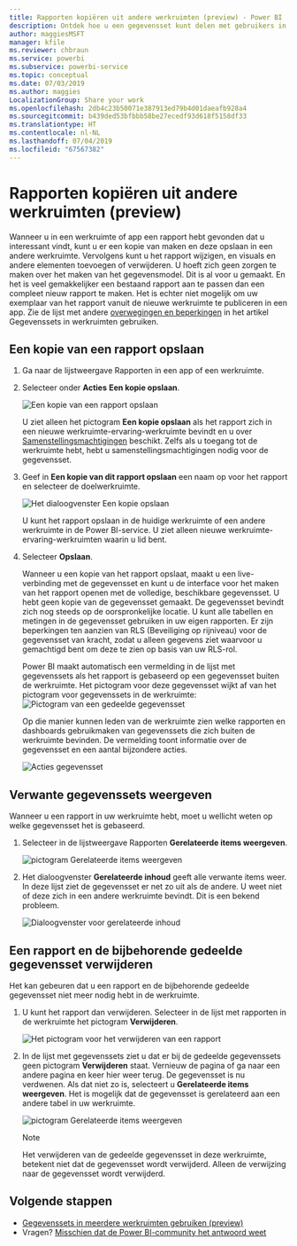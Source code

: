 ```yaml
---
title: Rapporten kopiëren uit andere werkruimten (preview) - Power BI
description: Ontdek hoe u een gegevensset kunt delen met gebruikers in de hele organisatie. Daarna kunnen ze rapporten samenstellen op basis van uw gegevensset in hun eigen werkruimten.
author: maggiesMSFT
manager: kfile
ms.reviewer: chbraun
ms.service: powerbi
ms.subservice: powerbi-service
ms.topic: conceptual
ms.date: 07/03/2019
ms.author: maggies
LocalizationGroup: Share your work
ms.openlocfilehash: 2db4c23b50071e387913ed79b4d01daeafb928a4
ms.sourcegitcommit: b439ded53bfbbb58be27ecedf93d618f5158df33
ms.translationtype: HT
ms.contentlocale: nl-NL
ms.lasthandoff: 07/04/2019
ms.locfileid: "67567382"
---
```

# <a name="copy-reports-from-other-workspaces-preview"></a>Rapporten kopiëren uit andere werkruimten (preview)

Wanneer u in een werkruimte of app een rapport hebt gevonden dat u interessant vindt, kunt u er een kopie van maken en deze opslaan in een andere werkruimte. Vervolgens kunt u het rapport wijzigen, en visuals en andere elementen toevoegen of verwijderen. U hoeft zich geen zorgen te maken over het maken van het gegevensmodel. Dit is al voor u gemaakt. En het is veel gemakkelijker een bestaand rapport aan te passen dan een compleet nieuw rapport te maken. Het is echter niet mogelijk om uw exemplaar van het rapport vanuit de nieuwe werkruimte te publiceren in een app. Zie de lijst met andere [overwegingen en beperkingen](service-datasets-across-workspaces.md#considerations-and-limitations) in het artikel Gegevenssets in werkruimten gebruiken.

## <a name="save-a-copy-of-a-report"></a>Een kopie van een rapport opslaan

1. Ga naar de lijstweergave Rapporten in een app of een werkruimte.

1. Selecteer onder **Acties** **Een kopie opslaan**.

    ![Een kopie van een rapport opslaan](media/service-datasets-copy-reports/power-bi-dataset-save-report-copy.png)

    U ziet alleen het pictogram **Een kopie opslaan** als het rapport zich in een nieuwe werkruimte-ervaring-werkruimte bevindt en u over [Samenstellingsmachtigingen](service-datasets-build-permissions.md#build-permissions-for-shared-datasets) beschikt. Zelfs als u toegang tot de werkruimte hebt, hebt u samenstellingsmachtigingen nodig voor de gegevensset.

3. Geef in **Een kopie van dit rapport opslaan** een naam op voor het rapport en selecteer de doelwerkruimte.

    ![Het dialoogvenster Een kopie opslaan](media/service-datasets-copy-reports/power-bi-dataset-save-report.png)

    U kunt het rapport opslaan in de huidige werkruimte of een andere werkruimte in de Power BI-service. U ziet alleen nieuwe werkruimte-ervaring-werkruimten waarin u lid bent.
  
4. Selecteer **Opslaan**.

    Wanneer u een kopie van het rapport opslaat, maakt u een live-verbinding met de gegevensset en kunt u de interface voor het maken van het rapport openen met de volledige, beschikbare gegevensset. U hebt geen kopie van de gegevensset gemaakt. De gegevensset bevindt zich nog steeds op de oorspronkelijke locatie. U kunt alle tabellen en metingen in de gegevensset gebruiken in uw eigen rapporten. Er zijn beperkingen ten aanzien van RLS (Beveiliging op rijniveau) voor de gegevensset van kracht, zodat u alleen gegevens ziet waarvoor u gemachtigd bent om deze te zien op basis van uw RLS-rol.

    Power BI maakt automatisch een vermelding in de lijst met gegevenssets als het rapport is gebaseerd op een gegevensset buiten de werkruimte. Het pictogram voor deze gegevensset wijkt af van het pictogram voor gegevenssets in de werkruimte: ![Pictogram van een gedeelde gegevensset](media/service-datasets-discover-across-workspaces/power-bi-shared-dataset-icon.png)


    Op die manier kunnen leden van de werkruimte zien welke rapporten en dashboards gebruikmaken van gegevenssets die zich buiten de werkruimte bevinden. De vermelding toont informatie over de gegevensset en een aantal bijzondere acties.

    ![Acties gegevensset](media/service-datasets-across-workspaces/power-bi-dataset-actions.png)

## <a name="view-related-datasets"></a>Verwante gegevenssets weergeven

Wanneer u een rapport in uw werkruimte hebt, moet u wellicht weten op welke gegevensset het is gebaseerd.

1. Selecteer in de lijstweergave Rapporten **Gerelateerde items weergeven**.

    ![pictogram Gerelateerde items weergeven](media/service-datasets-copy-reports/power-bi-dataset-view-related.png)

1. Het dialoogvenster **Gerelateerde inhoud** geeft alle verwante items weer. In deze lijst ziet de gegevensset er net zo uit als de andere. U weet niet of deze zich in een andere werkruimte bevindt. Dit is een bekend probleem.
 
    ![Dialoogvenster voor gerelateerde inhoud](media/service-datasets-copy-reports/power-bi-dataset-related.png)

## <a name="delete-a-report-and-its-shared-dataset"></a>Een rapport en de bijbehorende gedeelde gegevensset verwijderen

Het kan gebeuren dat u een rapport en de bijbehorende gedeelde gegevensset niet meer nodig hebt in de werkruimte.

1. U kunt het rapport dan verwijderen. Selecteer in de lijst met rapporten in de werkruimte het pictogram **Verwijderen**.

    ![Het pictogram voor het verwijderen van een rapport](media/service-datasets-across-workspaces/power-bi-datasets-delete-report.png)

2. In de lijst met gegevenssets ziet u dat er bij de gedeelde gegevenssets geen pictogram **Verwijderen** staat. Vernieuw de pagina of ga naar een andere pagina en keer hier weer terug. De gegevensset is nu verdwenen. Als dat niet zo is, selecteert u **Gerelateerde items weergeven**. Het is mogelijk dat de gegevensset is gerelateerd aan een andere tabel in uw werkruimte.

    ![pictogram Gerelateerde items weergeven](media/service-datasets-across-workspaces/power-bi-dataset-view-related-icon.png)

    > [!NOTE]
    > Het verwijderen van de gedeelde gegevensset in deze werkruimte, betekent niet dat de gegevensset wordt verwijderd. Alleen de verwijzing naar de gegevensset wordt verwijderd.


## <a name="next-steps"></a>Volgende stappen

- [Gegevenssets in meerdere werkruimten gebruiken (preview)](service-datasets-across-workspaces.md)
- Vragen? [Misschien dat de Power BI-community het antwoord weet](http://community.powerbi.com/)
